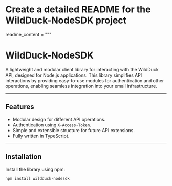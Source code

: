 # Create a detailed README for the WildDuck-NodeSDK project

readme_content = """
# WildDuck-NodeSDK

A lightweight and modular client library for interacting with the WildDuck API, designed for Node.js applications. This library simplifies API interactions by providing easy-to-use modules for authentication and other operations, enabling seamless integration into your email infrastructure.

---

## Features

- Modular design for different API operations.
- Authentication using `X-Access-Token`.
- Simple and extensible structure for future API extensions.
- Fully written in TypeScript.

---

## Installation

Install the library using npm:

```bash
npm install wildduck-nodesdk
